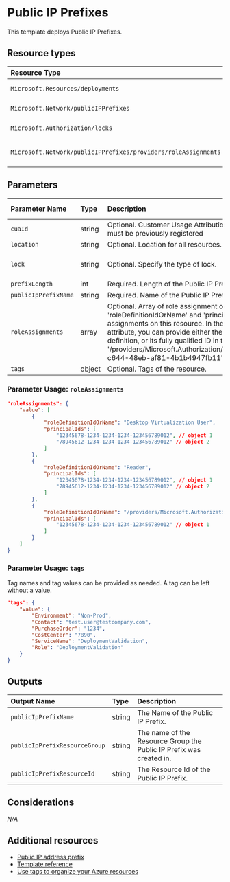 # Public IP Prefixes

This template deploys Public IP Prefixes.

## Resource types

|Resource Type|ApiVersion|
|:--|:--|
|`Microsoft.Resources/deployments`|2018-02-01|
|`Microsoft.Network/publicIPPrefixes`|2021-02-01|
|`Microsoft.Authorization/locks`|2016-09-01|
|`Microsoft.Network/publicIPPrefixes/providers/roleAssignments`|2018-09-01-preview|

## Parameters

| Parameter Name | Type | Description | DefaultValue | Possible values |
| :-- | :-- | :-- | :-- | :-- |
| `cuaId` | string | Optional. Customer Usage Attribution id (GUID). This GUID must be previously registered |  |  |
| `location` | string | Optional. Location for all resources. | [resourceGroup().location] |  |
| `lock` | string | Optional. Specify the type of lock. | 'NotSpecified' | 'CanNotDelete', 'NotSpecified', 'ReadOnly' |
| `prefixLength` | int | Required. Length of the Public IP Prefix |  |  |
| `publicIpPrefixName` | string | Required. Name of the Public IP Prefix |  |  |
| `roleAssignments` | array | Optional. Array of role assignment objects that contain the 'roleDefinitionIdOrName' and 'principalId' to define RBAC role assignments on this resource. In the roleDefinitionIdOrName attribute, you can provide either the display name of the role definition, or its fully qualified ID in the following format: '/providers/Microsoft.Authorization/roleDefinitions/c2f4ef07-c644-48eb-af81-4b1b4947fb11' | System.Object[] |  |
| `tags` | object | Optional. Tags of the resource. |  |  |

### Parameter Usage: `roleAssignments`

```json
"roleAssignments": {
    "value": [
        {
            "roleDefinitionIdOrName": "Desktop Virtualization User",
            "principalIds": [
                "12345678-1234-1234-1234-123456789012", // object 1
                "78945612-1234-1234-1234-123456789012" // object 2
            ]
        },
        {
            "roleDefinitionIdOrName": "Reader",
            "principalIds": [
                "12345678-1234-1234-1234-123456789012", // object 1
                "78945612-1234-1234-1234-123456789012" // object 2
            ]
        },
        {
            "roleDefinitionIdOrName": "/providers/Microsoft.Authorization/roleDefinitions/c2f4ef07-c644-48eb-af81-4b1b4947fb11",
            "principalIds": [
                "12345678-1234-1234-1234-123456789012" // object 1
            ]
        }
    ]
}
```

### Parameter Usage: `tags`

Tag names and tag values can be provided as needed. A tag can be left without a value.

```json
"tags": {
    "value": {
        "Environment": "Non-Prod",
        "Contact": "test.user@testcompany.com",
        "PurchaseOrder": "1234",
        "CostCenter": "7890",
        "ServiceName": "DeploymentValidation",
        "Role": "DeploymentValidation"
    }
}
```

## Outputs

| Output Name | Type | Description |
| :-- | :-- | :-- |
| `publicIpPrefixName` | string | The Name of the Public IP Prefix. |
| `publicIpPrefixResourceGroup` | string | The name of the Resource Group the Public IP Prefix was created in. |
| `publicIpPrefixResourceId` | string | The Resource Id of the Public IP Prefix. |

## Considerations

*N/A*

## Additional resources

- [Public IP address prefix](https://docs.microsoft.com/en-us/azure/virtual-network/public-ip-address-prefix)
- [Template reference](https://docs.microsoft.com/en-us/azure/templates/microsoft.network/2021-02-01/publicipprefixes)
- [Use tags to organize your Azure resources](https://docs.microsoft.com/en-us/azure/azure-resource-manager/resource-group-using-tags)
